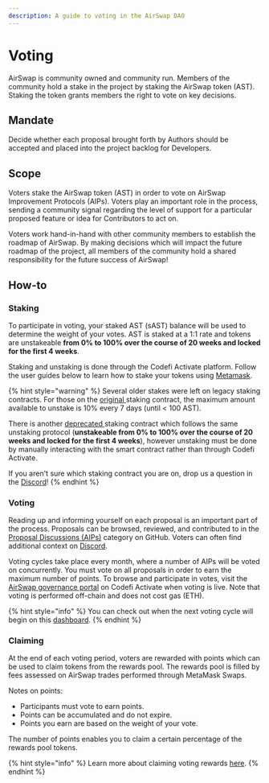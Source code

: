 ```yaml
---
description: A guide to voting in the AirSwap DAO
---
```


# Voting

AirSwap is community owned and community run. Members of the community hold a stake in the project by staking the AirSwap token (AST). Staking the token grants members the right to vote on key decisions.

## Mandate

Decide whether each proposal brought forth by Authors should be accepted and placed into the project backlog for Developers.

## Scope

Voters stake the AirSwap token (AST) in order to vote on AirSwap Improvement Protocols (AIPs). Voters play an important role in the process, sending a community signal regarding the level of support for a particular proposed feature or idea for Contributors to act on.

Voters work hand-in-hand with other community members to establish the roadmap of AirSwap. By making decisions which will impact the future roadmap of the project, all members of the community hold a shared responsibility for the future success of AirSwap!

## How-to

### Staking

To participate in voting, your staked AST (sAST) balance will be used to determine the weight of your votes. AST is staked at a 1:1 rate and tokens are unstakeable **from 0% to 100% over the course of 20 weeks and locked for the first 4 weeks**.

Staking and unstaking is done through the Codefi Activate platform. Follow the user guides below to learn how to stake your tokens using [Metamask](https://metamask.io).

{% hint style="warning" %}
Several older stakes were left on legacy staking contracts. For those on the [original ](https://etherscan.io/address/0xa4C5107184a88D4B324Dd10D98a11dd8037823Fe)staking contract, the maximum amount available to unstake is 10% every 7 days (until < 100 AST).

There is another [deprecated ](https://etherscan.io/address/0x704c5818b574358dfb5225563852639151a943ec)staking contract which follows the same unstaking protocol (**unstakeable from 0% to 100% over the course of 20 weeks and locked for the first 4 weeks**), however unstaking must be done by manually interacting with the smart contract rather than through Codefi Activate.

If you aren't sure which staking contract you are on, drop us a question in the [Discord](https://chat.airswap.io)!
{% endhint %}

### Voting

Reading up and informing yourself on each proposal is an important part of the process. Proposals can be browsed, reviewed, and contributed to in the [Proposal Discussions (AIPs)](https://github.com/airswap/airswap-aips/issues) category on GitHub. Voters can often find additional context on [Discord](https://chat.airswap.io).

Voting cycles take place every month, where a number of AIPs will be voted on concurrently. You must vote on all proposals in order to earn the maximum number of points. To browse and participate in votes, visit the [AirSwap governance portal](https://activate.codefi.network/staking/airswap/governance) on Codefi Activate when voting is live. Note that voting is performed off-chain and does not cost gas (ETH).

{% hint style="info" %}
You can check out when the next voting cycle will begin on this [dashboard](https://dune.xyz/agrimony/airswap\_3).
{% endhint %}

### Claiming

At the end of each voting period, voters are rewarded with points which can be used to claim tokens from the rewards pool. The rewards pool is filled by fees assessed on AirSwap trades performed through MetaMask Swaps.

Notes on points:

* Participants must vote to earn points.
* Points can be accumulated and do not expire.
* Points you earn are based on the weight of your vote.

The number of points enables you to claim a certain percentage of the rewards pool tokens.

{% hint style="info" %}
Learn more about claiming voting rewards [here](../community/rewards.md#voting-rewards).
{% endhint %}
